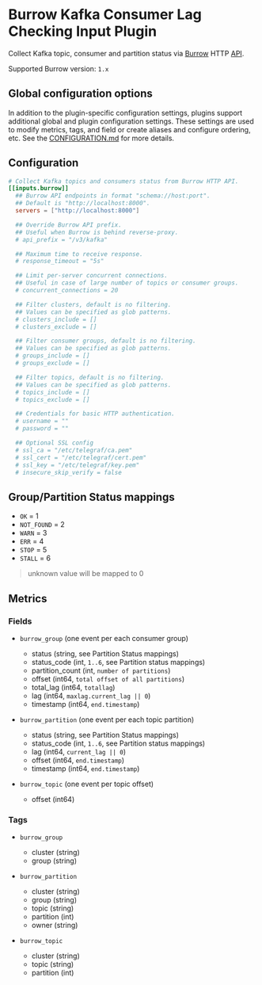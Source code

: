 # Burrow Kafka Consumer Lag Checking Input Plugin

Collect Kafka topic, consumer and partition status via
[Burrow](https://github.com/linkedin/Burrow) HTTP
[API](https://github.com/linkedin/Burrow/wiki/HTTP-Endpoint).

Supported Burrow version: `1.x`

## Global configuration options <!-- @/docs/includes/plugin_config.md -->

In addition to the plugin-specific configuration settings, plugins support
additional global and plugin configuration settings. These settings are used to
modify metrics, tags, and field or create aliases and configure ordering, etc.
See the [CONFIGURATION.md][CONFIGURATION.md] for more details.

[CONFIGURATION.md]: ../../../docs/CONFIGURATION.md#plugins

## Configuration

```toml @sample.conf
# Collect Kafka topics and consumers status from Burrow HTTP API.
[[inputs.burrow]]
  ## Burrow API endpoints in format "schema://host:port".
  ## Default is "http://localhost:8000".
  servers = ["http://localhost:8000"]

  ## Override Burrow API prefix.
  ## Useful when Burrow is behind reverse-proxy.
  # api_prefix = "/v3/kafka"

  ## Maximum time to receive response.
  # response_timeout = "5s"

  ## Limit per-server concurrent connections.
  ## Useful in case of large number of topics or consumer groups.
  # concurrent_connections = 20

  ## Filter clusters, default is no filtering.
  ## Values can be specified as glob patterns.
  # clusters_include = []
  # clusters_exclude = []

  ## Filter consumer groups, default is no filtering.
  ## Values can be specified as glob patterns.
  # groups_include = []
  # groups_exclude = []

  ## Filter topics, default is no filtering.
  ## Values can be specified as glob patterns.
  # topics_include = []
  # topics_exclude = []

  ## Credentials for basic HTTP authentication.
  # username = ""
  # password = ""

  ## Optional SSL config
  # ssl_ca = "/etc/telegraf/ca.pem"
  # ssl_cert = "/etc/telegraf/cert.pem"
  # ssl_key = "/etc/telegraf/key.pem"
  # insecure_skip_verify = false
```

## Group/Partition Status mappings

* `OK` = 1
* `NOT_FOUND` = 2
* `WARN` = 3
* `ERR` = 4
* `STOP` = 5
* `STALL` = 6

> unknown value will be mapped to 0

## Metrics

### Fields

* `burrow_group` (one event per each consumer group)
  * status (string, see Partition Status mappings)
  * status_code (int, `1..6`, see Partition status mappings)
  * partition_count (int, `number of partitions`)
  * offset (int64, `total offset of all partitions`)
  * total_lag (int64, `totallag`)
  * lag (int64, `maxlag.current_lag || 0`)
  * timestamp (int64, `end.timestamp`)

* `burrow_partition` (one event per each topic partition)
  * status (string, see Partition Status mappings)
  * status_code (int, `1..6`, see Partition status mappings)
  * lag (int64, `current_lag || 0`)
  * offset (int64, `end.timestamp`)
  * timestamp (int64, `end.timestamp`)

* `burrow_topic` (one event per topic offset)
  * offset (int64)

### Tags

* `burrow_group`
  * cluster (string)
  * group (string)

* `burrow_partition`
  * cluster (string)
  * group (string)
  * topic (string)
  * partition (int)
  * owner (string)

* `burrow_topic`
  * cluster (string)
  * topic (string)
  * partition (int)
